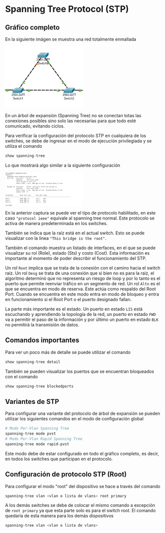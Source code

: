 # Spanning Tree Protocol (STP)

## Gráfico completo

En la siguiente imágen se muestra una red totalmente enmallada

<img align='center' src="./img/01.png" width="50%">

En un árbol de expansión (Spanning Tree) no se conectan totas las conexiones posibles sino solo las necesarias para que todo esté comunicado, evitando ciclos.

Para verificar la configuración del protocolo STP en cualquiera de los switches, se debe de ingresar en el modo de ejecución privilegiada y se utiliza el comando

```bash
show spanning-tree
```
Lo que mostrará algo similar a la siguiente configuración

<img align='center' src="./img/02.png" width="50%">

En la anterior captura se puede ver el tipo de protocolo habilitado, en este caso `"protocol ieee"` equivale al spanning tree normal. Este protocolo se activa de manera predeterminada en los switches.

También se indica que la raíz está en el actual switch. Esto se puede visualizar con la línea `"This bridge is the root"`.

También el comando muestra un listado de interfaces, en el que se puede visualizar su rol (Role), estado (Sts) y costo (Cost). Esta información es importante al momento de poder describir el funcionamiento del STP.

Un rol `Root` implica que se trata de la conexión con el camino hacia el switch raíz.
Un rol `Desg` se trata de una conexión que si bien no es para la raíz, el algoritmo determinó que no representa un riesgo de loop y por lo tanto es el puerto que permite reenviar tráfico en un segmento de red.
Un rol `Altn` es el que se encuentra en modo de reserva. Este actúa como respaldo del Root Port. Cuando se encuentra en este modo entra en modo de bloqueo y entra en funcionamiento si el Root Port o el puerto designado fallan.

La parte más importante es el estado. Un puerto en estado `LIS` está escuchando y aprendiendo la topología de la red, un puerto en estado `FWD` va a permitir el paso de la información y por último un puerto en estado `BLK` no permitirá la transmisión de datos.

## Comandos importantes

Para ver un poco más de detalle se puede utilizar el comando

```bash
show spanning-tree detail
```

También se pueden visualizar los puertos que se encuentran bloqueados con el comando

```bash
show spanning-tree blockedports
```

## Variantes de STP

Para configurar una variante del protocolo de árbol de expansión se pueden utilizar los siguientes comandos en el modo de configuración global

```bash
# Modo Per-Vlan Spanning Tree
spanning-tree mode pvst
# Modo Per-Vlan Rapid Spanning Tree
spanning-tree mode rapid-pvst
```

Este modo debe de estar configurado en todo el gráfico completo, es decir, en todos los switches que participan en el protocolo.

## Configuración de protocolo STP (Root)

Para configurar el modo "root" del dispositivo se hace a través del comando

```bash
spanning-tree vlan <vlan o lista de vlans> root primary
```

A los demás switches se debe de colocar el mismo comando a excepción de `root primary` ya que esta parte solo es para el switch root. El comando quedaría de esta manera para los demás dispositivos

```bash
spanning-tree vlan <vlan o lista de vlans>
```
